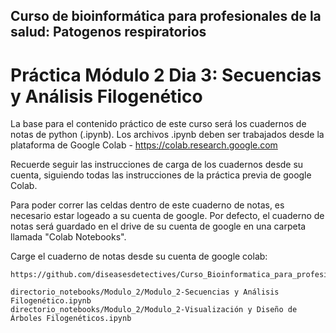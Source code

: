 ## Curso de bioinformática para profesionales de la salud: Patogenos respiratorios


# Práctica Módulo 2 Dia 3: Secuencias y Análisis Filogenético


La base para el contenido práctico de este curso será los cuadernos de notas de python (.ipynb). Los archivos .ipynb deben ser trabajados desde la plataforma de Google Colab - https://colab.research.google.com 

Recuerde seguir las instrucciones de carga de los cuadernos desde su cuenta, siguiendo todas las instrucciones de la práctica previa de google Colab.

Para poder correr las celdas dentro de este cuaderno de notas, es necesario estar logeado a su cuenta de google. Por defecto, el cuaderno de notas será guardado en el drive de su cuenta de google en una carpeta llamada "Colab Notebooks".

Carge el cuaderno de notas desde su cuenta de google colab: 

```
https://github.com/diseasesdetectives/Curso_Bioinformatica_para_profesionales_de_la_salud_publica
```

```
directorio_notebooks/Modulo_2/Modulo_2-Secuencias y Análisis Filogenético.ipynb
directorio_notebooks/Modulo_2/Modulo_2-Visualización y Diseño de Árboles Filogenéticos.ipynb
```


